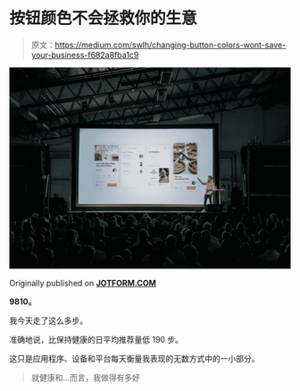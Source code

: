 # 按钮颜色不会拯救你的生意

> 原文：<https://medium.com/swlh/changing-button-colors-wont-save-your-business-f682a8fba1c9>

![](img/ab70d9c803879b77d64ca001f0380d45.png)

Originally published on [**JOTFORM.COM**](http://jotform.com)

**9810。**

我今天走了这么多步。

准确地说，比保持健康的日平均推荐量低 190 步。

这只是应用程序、设备和平台每天衡量我表现的无数方式中的一小部分。

> 就健康和…而言，我做得有多好